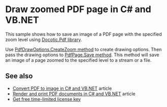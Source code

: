 # Draw zoomed PDF page in C# and VB.NET
This sample shows how to save an image of a PDF page with the specified zoom level using [Docotic.Pdf library](https://bitmiracle.com/pdf-library/).

Use [PdfDrawOptions.CreateZoom method](https://bitmiracle.com/pdf-library/api/pdfdrawoptions-createzoom) to create drawing options. Then pass the drawing options to [PdfPage.Save method](https://bitmiracle.com/pdf-library/api/pdfpage-save). This method will save an image of a page zoomed to the specified level to a stream or a file.

## See also
* [Convert PDF to image in C# and VB.NET](https://bitmiracle.com/pdf-library/pdf-image/convert) article
* [Render and print PDF documents in C# and VB.NET](https://bitmiracle.com/pdf-library/draw-print-pdf) article
* [Get free time-limited license key](https://bitmiracle.com/pdf-library/download)